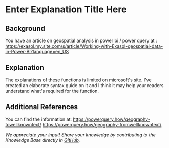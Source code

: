 # Enter Explanation Title Here

## Background

You have an article on geospatial analysis in power bi / power query at : https://exasol.my.site.com/s/article/Working-with-Exasol-geospatial-data-in-Power-BI?language=en_US

## Explanation

The explanations of these functions is limited on microsoft's site. I've created an elaborate syntax guide on it and I think it may help your readers understand what's required for the function. 
## Additional References

You can find the information at: 
https://powerquery.how/geography-towellknowntext/
https://powerquery.how/geography-fromwellknowntext/

*We appreciate your input! Share your knowledge by contributing to the Knowledge Base directly in [GitHub](https://github.com/exasol/public-knowledgebase).* 
